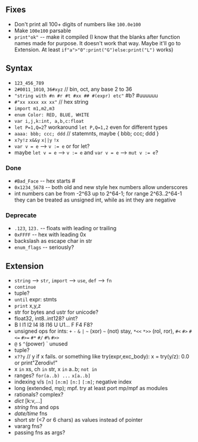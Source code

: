 ## Fixes

* Don't print all 100+ digits of numbers like `100.0e100`
* Make `100e100` parsable
* `print"ok"` -- make it compiled (I know that the blanks after function names made for purpose. It doesn't work that way. Maybe it'll go to Extension. At least `if"a">"0":print("G")else:print("L")` works)

## Syntax

* `123_456_789`
* `2#0011_1010`, `36#xyz` // bin, oct, any base 2 to 36
* `"string with #n #r #t #xx ## #(expr) etc"` #b? #uuuuuu
* `#"xx xxxx xx xx"` // hex string
* `import m1,m2,m3`
* `enum Color: RED, BLUE, WHITE`
* `var i,j,k:int, a,b,c:float`
* `let P=1,Q=2`? workaround `let P,Q=1,2` even for different types
* `aaaa: bbb; ccc; ddd` // statemnts, maybe { bbb; ccc; ddd }
* `x?y!z` `x&&y` `x||y` `!x`
* `var v = e` --> `v := e` or for let?
* maybe `let v = e` --> `v := e` and `var v = e` --> `mut v := e`?

### Done

* `#Bad_Face` -- hex starts #
* `0x1234_5678` -- both old and new style hex numbers allow underscores
* int numbers can be from -2^63 up to 2^64-1; for range 2^63..2^64-1 they can be treated as unsigned int, while as int they are negative

### Deprecate

* `.123`, `123.` -- floats with leading or trailing
* `0xFFFF` -- hex with leading 0x
* backslash as escape char in str
* `enum_flags` -- seriously?

## Extension

* `string` --> `str`, `import` --> `use`, `def` --> `fn`
* `continue`
* tuple?
* `until` expr: stmts
* `print` x,y,z
* str for bytes and ustr for unicode?
* float32, int8..int128? uint?
* B I I1 I2 I4 I8 I16 U U1... F F4 F8?
* unsigned ops for ints: `+` `-` `&` `|` `~` (xor) `~` (not) stay, `*<<` `*>>` (rol, ror), `#<` `#>` `#<=` `#>=` `#*` `#/` `#%` `#>>`
* `@` `$` `^`(power) ` unused
* tuple?
* `x??y` // y if x fails. or something like try(expr,exc_body):  x = try(y/z): 0.0 or print"Zerodiv!"
* x `in` xs, ch `in` str, x `in` a..b; `not in`
* ranges? `for(a..b) ...` `x[a..b]`
* indexing v/s `[n]` `[n:m]` `[n:]` `[:m]`; negative index
* long (extended, mp); mpf. try at least port mp/mpf as modules
* rationals? complex?
* *dict* [k:v,...]
* *string* fns and ops
* *date/time* fns
* short str (<7 or 6 chars) as values instead of pointer
* vararg fns?
* passing fns as args?

